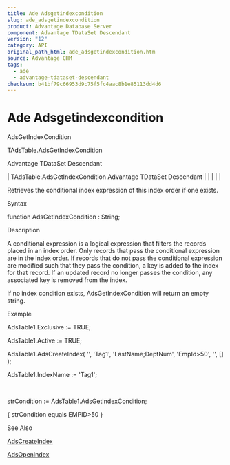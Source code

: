 ```yaml
---
title: Ade Adsgetindexcondition
slug: ade_adsgetindexcondition
product: Advantage Database Server
component: Advantage TDataSet Descendant
version: "12"
category: API
original_path_html: ade_adsgetindexcondition.htm
source: Advantage CHM
tags:
  - ade
  - advantage-tdataset-descendant
checksum: b41bf79c66953d9c75f5fc4aac8b1e85113dd4d6
---
```


# Ade Adsgetindexcondition

AdsGetIndexCondition

TAdsTable.AdsGetIndexCondition

Advantage TDataSet Descendant

| TAdsTable.AdsGetIndexCondition  Advantage TDataSet Descendant |  |  |  |  |

Retrieves the conditional index expression of this index order if one exists.

Syntax

function AdsGetIndexCondition : String;

Description

A conditional expression is a logical expression that filters the records placed in an index order. Only records that pass the conditional expression are in the index order. If records that do not pass the conditional expression are modified such that they pass the condition, a key is added to the index for that record. If an updated record no longer passes the condition, any associated key is removed from the index.

If no index condition exists, AdsGetIndexCondition will return an empty string.

Example

AdsTable1.Exclusive := TRUE;

AdsTable1.Active := TRUE;

AdsTable1.AdsCreateIndex( '', 'Tag1', 'LastName;DeptNum', 'EmpId>50', '', [] );

AdsTable1.IndexName := 'Tag1';

 

strCondition := AdsTable1.AdsGetIndexCondition;

{ strCondition equals EMPID>50 }

See Also

[AdsCreateIndex](ade_adscreateindex.md)

[AdsOpenIndex](ade_adsopenindex.md)
